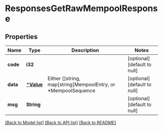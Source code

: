 # ResponsesGetRawMempoolResponse

## Properties
Name | Type | Description | Notes
------------ | ------------- | ------------- | -------------
**code** | **i32** |  | [optional] [default to null]
**data** | [***Value**](Value.md) | Either []string, map[string]MempoolEntry, or *MempoolSequence | [optional] [default to null]
**msg** | **String** |  | [optional] [default to null]

[[Back to Model list]](../README.md#documentation-for-models) [[Back to API list]](../README.md#documentation-for-api-endpoints) [[Back to README]](../README.md)


